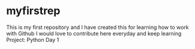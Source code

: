 # myfirstrep
This is my first repository and I have created this for learning how to work with Github
I would love to contribute here everyday and keep learning
Project: Python Day 1
